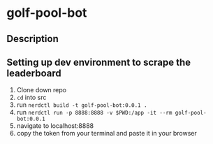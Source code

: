 # golf-pool-bot

## Description



## Setting up dev environment to scrape the leaderboard
1. Clone down repo
2. `cd` into src
3. run `nerdctl build -t golf-pool-bot:0.0.1 .`
4. run `nerdctl run -p 8888:8888 -v $PWD:/app -it --rm golf-pool-bot:0.0.1`
5. navigate to localhost:8888
6. copy the token from your terminal and paste it in your browser 
